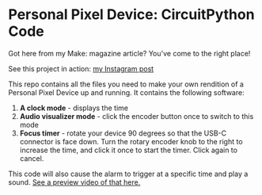 # Personal Pixel Device: CircuitPython Code

Got here from my Make: magazine article? You've come to the right place!

See this project in action: [my Instagram post](https://www.instagram.com/p/CxUVY0VrjZ_/?img_index=1)

This repo contains all the files you need to make your own rendition of a Personal Pixel Device up and running. It contains the following software:

1. **A clock mode** - displays the time
2. **Audio visualizer mode** - click the encoder button once to switch to this mode
3. **Focus timer** - rotate your device 90 degrees so that the USB-C connector is face down. Turn the rotary encoder knob to the right to increase the time, and click it once to start the timer. Click again to cancel.

This code will also cause the alarm to trigger at a specific time and play a sound. [See a preview video of that here.](https://www.instagram.com/p/Cx34Lp_PsEI/?img_index=1)
